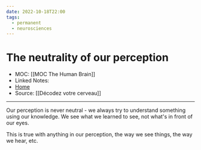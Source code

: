 ```yaml
---
date: 2022-10-18T22:00
tags:
  - permanent
  - neurosciences
---
```

# The neutrality of our perception
- MOC: [[MOC The Human Brain]]
- Linked Notes: 
- [Home](https://misudashi.ga/)
- Source: [[Décodez votre cerveau]]
----------
Our perception is never neutral - we always try to understand something using our knowledge. We see what we learned to see, not what's in front of our eyes.

This is true with anything in our perception, the way we see things, the way we hear, etc. 